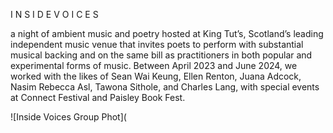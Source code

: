 I N S I D E   V O I C E S

a night of ambient music and poetry hosted at King Tut’s, Scotland’s leading independent music venue
that invites poets to perform with substantial musical backing and on the same bill as practitioners 
in both popular and experimental forms of music. Between April 2023 and June 2024, we worked with the likes of Sean Wai Keung, Ellen Renton, Juana Adcock, Nasim Rebecca Asl, 
Tawona Sithole, and Charles Lang, with special events at Connect Festival and Paisley Book Fest. 

![Inside Voices Group Phot](
